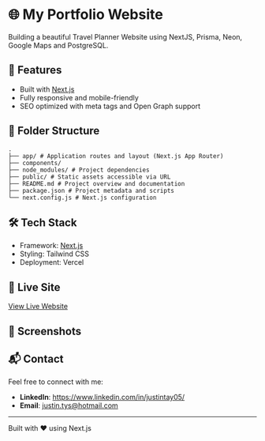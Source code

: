 # 🌐 My Portfolio Website

Building a beautiful Travel Planner Website using NextJS, Prisma, Neon, Google Maps and PostgreSQL.

## 🚀 Features

- Built with [Next.js](https://nextjs.org/)
- Fully responsive and mobile-friendly
- SEO optimized with meta tags and Open Graph support

## 📁 Folder Structure

```plaintext
.
├── app/ # Application routes and layout (Next.js App Router)
├── components/
├── node_modules/ # Project dependencies
├── public/ # Static assets accessible via URL
├── README.md # Project overview and documentation
├── package.json # Project metadata and scripts
└── next.config.js # Next.js configuration
```

## 🛠️ Tech Stack

- Framework: [Next.js](https://nextjs.org/)
- Styling: Tailwind CSS
- Deployment: Vercel

## 🔗 Live Site

[View Live Website](https://www.justintay.com)

## 📸 Screenshots

## 📬 Contact

Feel free to connect with me:

- **LinkedIn**: https://www.linkedin.com/in/justintay05/
- **Email**: justin.tys@hotmail.com

---

Built with ❤️ using Next.js
